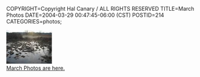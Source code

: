 COPYRIGHT=Copyright Hal Canary / ALL RIGHTS RESERVED
TITLE=March Photos
DATE=2004-03-29 00:47:45-06:00 (CST)
POSTID=214
CATEGORIES=photos;

[![[Thumb]](/photos/thumb/2004-03-06_arbor_1169.jpg)](/photos/2004-03-06_arbor_1169.jpg)  
[March Photos are here.](/p/photo-2004-03/)

